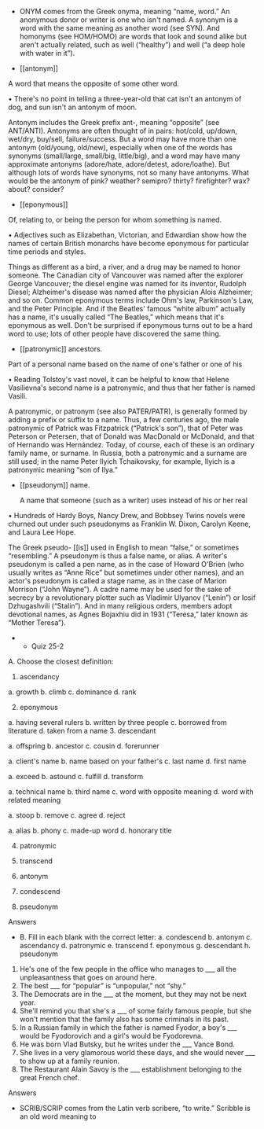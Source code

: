 - ONYM comes from the Greek onyma, meaning “name, word.” An anonymous donor or writer is one
who  isn't  named.  A  synonym  is  a  word  with  the  same  meaning  as  another  word  (see  SYN).  And
homonyms (see HOM/HOMO) are words that look and sound alike but aren't actually related, such as
well (“healthy”) and well (“a deep hole with water in it”).

- [[antonym]] 

 A word that means the opposite of some other word. 

• There's no point in telling a three-year-old that cat isn't an antonym of dog, and sun isn't an antonym
of moon. 

Antonym includes the Greek prefix ant-, meaning “opposite” (see ANT/ANTI). Antonyms are often
thought of in pairs: hot/cold, up/down, wet/dry, buy/sell, failure/success. But a word may have more
than one antonym (old/young, old/new), especially when one of the words has synonyms (small/large,
small/big, little/big), and a word may have many approximate antonyms (adore/hate, adore/detest,
adore/loathe). But although lots of words have synonyms, not so many have antonyms. What would
be the antonym of pink? weather? semipro? thirty? firefighter? wax? about? consider?

- [[eponymous]] 

 Of, relating to, or being the person for whom something is named. 

• Adjectives such as Elizabethan, Victorian, and Edwardian show how the names of certain British
monarchs have become eponymous for particular time periods and styles. 

Things as different as a bird, a river, and a drug may be named to honor someone. The Canadian city
of Vancouver was named after the explorer George Vancouver; the diesel engine was named for its
inventor, Rudolph Diesel; Alzheimer's disease was named after the physician Alois Alzheimer; and
so on. Common eponymous terms include Ohm's law, Parkinson's Law, and the Peter Principle. And
if  the  Beatles'  famous  “white  album”  actually  has  a  name,  it's  usually  called  “The  Beatles,”  which
means that it's eponymous as well. Don't be surprised if eponymous turns out to be a hard word to
use; lots of other people have discovered the same thing.

- [[patronymic]] 
ancestors. 

 Part of a personal name based on the name of one's father or one of his

• Reading Tolstoy's vast novel, it can be helpful to know that Helene Vasilievna's second name is a
patronymic, and thus that her father is named Vasili. 

A patronymic, or patronym (see also PATER/PATR), is generally formed by adding a prefix or suffix
to  a  name.  Thus,  a  few  centuries  ago,  the  male  patronymic  of  Patrick  was  Fitzpatrick  (“Patrick's
son”), that of Peter was Peterson or Petersen, that of Donald was MacDonald or McDonald, and that
of Hernando was Hernández. Today, of course, each of these is an ordinary family name, or surname.
In Russia, both a patronymic and a surname are still used; in the name Peter Ilyich Tchaikovsky, for
example, Ilyich is a patronymic meaning “son of Ilya.”

- [[pseudonym]] 
name. 

  A  name  that  someone  (such  as  a  writer)  uses  instead  of  his  or  her  real

•  Hundreds  of  Hardy  Boys,  Nancy  Drew,  and  Bobbsey  Twins  novels  were  churned  out  under  such
pseudonyms as Franklin W. Dixon, Carolyn Keene, and Laura Lee Hope. 

The Greek pseudo- [[is]] used in English to mean “false,” or sometimes “resembling.” A pseudonym is
thus  a  false  name,  or  alias.  A  writer's  pseudonym  is  called  a  pen name,  as  in  the  case  of  Howard
O'Brien  (who  usually  writes  as  “Anne  Rice”  but  sometimes  under  other  names),  and  an  actor's
pseudonym is called a stage name, as in the case of Marion Morrison (“John Wayne”). A cadre name
may be used for the sake of secrecy by a revolutionary plotter such as Vladimir Ulyanov (“Lenin”) or
Iosif  Dzhugashvili  (“Stalin”).  And  in  many  religious  orders,  members  adopt  devotional  names,  as
Agnes Bojaxhiu did in 1931 (“Teresa,” later known as “Mother Teresa”).

- - Quiz 25-2

A. Choose the closest definition:
1. ascendancy

a. growth b. climb c. dominance d. rank

2. eponymous

a. having several rulers b. written by three people c. borrowed from literature d. taken from a
name
3. descendant

a. offspring b. ancestor c. cousin d. forerunner

a. client's name b. name based on your father's c. last name d. first name

a. exceed b. astound c. fulfill d. transform

a. technical name b. third name c. word with opposite meaning d. word with related meaning

a. stoop b. remove c. agree d. reject

a. alias b. phony c. made-up word d. honorary title

4. patronymic

5. transcend

6. antonym

7. condescend

8. pseudonym

Answers

- B. Fill in each blank with the correct letter:
a. condescend
b. antonym
c. ascendancy
d. patronymic
e. transcend
f. eponymous
g. descendant
h. pseudonym
1. He's one of the few people in the office who manages to ___ all the unpleasantness that goes on
around here.
2. The best ___ for “popular” is “unpopular,” not “shy.”
3. The Democrats are in the ___ at the moment, but they may not be next year.
4.  She'll  remind  you  that  she's  a  ___  of  some  fairly  famous  people,  but  she  won't  mention  that  the
family also has some criminals in its past.
5. In a Russian family in which the father is named Fyodor, a boy's ___ would be Fyodorovich and a
girl's would be Fyodorevna.
6. He was born Vlad Butsky, but he writes under the ___ Vance Bond.
7. She lives in a very glamorous world these days, and she would never ___ to show up at a family
reunion.
8. The Restaurant Alain Savoy is the ___ establishment belonging to the great French chef.

Answers

- SCRIB/SCRIP comes from the Latin verb scribere, “to write.” Scribble is an old word meaning to
